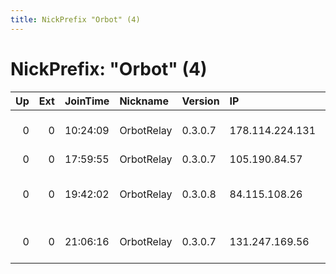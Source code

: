 ```yaml
---
title: NickPrefix "Orbot" (4)
---
```


# NickPrefix: "Orbot" (4)

|   Up |   Ext | JoinTime   | Nickname   | Version   | IP              | AS                             | CC   |   ORp |   Dirp | OS    | Contact   |   eFamMembers |
|-----:|------:|:-----------|:-----------|:----------|:----------------|:-------------------------------|:-----|------:|-------:|:------|:----------|--------------:|
|    0 |     0 | 10:24:09   | OrbotRelay | 0.3.0.7   | 178.114.224.131 | Hutchison Drei Austria GmbH    | at   |  9001 |      0 | Linux | None      |             1 |
|    0 |     0 | 17:59:55   | OrbotRelay | 0.3.0.7   | 105.190.84.57   | ASMedi                         | ma   |  9001 |      0 | Linux | None      |             1 |
|    0 |     0 | 19:42:02   | OrbotRelay | 0.3.0.8   | 84.115.108.26   | Liberty Global Operations B.V. | at   |  9001 |      0 | Linux | None      |             1 |
|    0 |     0 | 21:06:16   | OrbotRelay | 0.3.0.7   | 131.247.169.56  | UNIVERSITY OF SOUTH FLORIDA    | us   |  9001 |      0 | Linux | None      |             1 |
